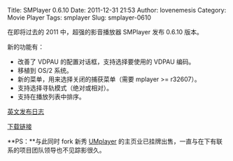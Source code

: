 Title: SMPlayer 0.6.10
Date: 2011-12-31 21:53
Author: lovenemesis
Category: Movie Player
Tags: smplayer
Slug: smplayer-0610

在即将过去的 2011 中，超强的影音播放器 SMPlayer 发布 0.6.10 版本。

新的功能有：

-   改善了 VDPAU 的配置对话框，支持选择要使用的 VDPAU 编码。
-   移植到 OS/2 系统。
-   新的菜单，用来选择关闭的捕获菜单（需要 mplayer >= r32607）。
-   支持选择寻轨模式（绝对或相对）。
-   支持在播放列表中排序。

[英文发布日志](http://sourceforge.net/apps/mediawiki/smplayer/index.php?title=Changelog_0.6.xx#Version_0.6.10)

[下载链接](http://smplayer.berlios.de/downloads.php)

**PS：**与此同时 fork 新秀
[UMplayer](http://linuxtoy.org/archives/umplayer.html)
的主页业已挂牌出售，一直与在下有联系的项目团队领导也不见踪影很久。
